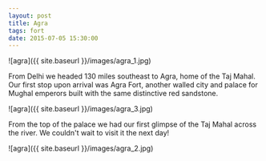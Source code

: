 ```yaml
---
layout: post
title: Agra
tags: fort
date: 2015-07-05 15:30:00
---
```


![agra]({{ site.baseurl }}/images/agra_1.jpg)

From Delhi we headed 130 miles southeast to Agra, home of the Taj Mahal. Our first stop upon arrival was Agra Fort, another walled city and palace for Mughal emperors built with the same distinctive red sandstone.

![agra]({{ site.baseurl }}/images/agra_3.jpg)

From the top of the palace we had our first glimpse of the Taj Mahal across the river. We couldn't wait to visit it the next day!

![agra]({{ site.baseurl }}/images/agra_2.jpg)
